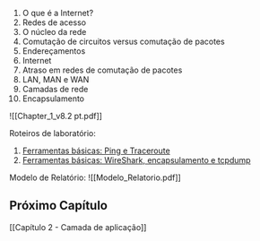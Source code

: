 1. O que é a Internet?
2. Redes de acesso
3. O núcleo da rede
4. Comutação de circuitos versus comutação de pacotes
5. Endereçamentos
6. Internet
7. Atraso em redes de comutação de pacotes
8. LAN, MAN e WAN
9. Camadas de rede
10. Encapsulamento

![[Chapter_1_v8.2 pt.pdf]]
  

Roteiros de laboratório:

1. [Ferramentas básicas: Ping e Traceroute](https://wiki.sj.ifsc.edu.br/index.php/RED29004-Laborat%C3%B3rios_com_Imunes#Ferramentas_b.C3.A1sicas:_Ping_e_Traceroute)
2. [Ferramentas básicas: WireShark, encapsulamento e tcpdump](https://wiki.sj.ifsc.edu.br/index.php/RED29004-Laborat%C3%B3rios_com_Imunes#Ferramentas_b.C3.A1sicas:_WireShark.2C_encapsulamento_e_tcpdump)

Modelo de Relatório:
![[Modelo_Relatorio.pdf]]
## Próximo Capítulo
[[Capítulo 2 - Camada de aplicação]] 